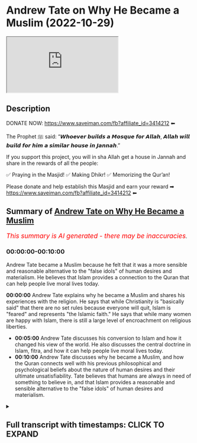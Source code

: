 # Andrew Tate on Why He Became a Muslim (2022-10-29)

<iframe loading='lazy' allow='autoplay' src='https://www.youtube.com/embed/Ysv3GE3-kpc'></iframe>

## Description

DONATE NOW: <https://www.saveiman.com/fb?affiliate_id=3414212> ⬅

The Prophet ﷺ said: “𝙒𝙝𝙤𝙚𝙫𝙚𝙧 𝙗𝙪𝙞𝙡𝙙𝙨 𝙖 𝙈𝙤𝙨𝙦𝙪𝙚 𝙛𝙤𝙧 𝘼𝙡𝙡𝙖𝙝, 𝘼𝙡𝙡𝙖𝙝 𝙬𝙞𝙡𝙡 𝙗𝙪𝙞𝙡𝙙 𝙛𝙤𝙧 𝙝𝙞𝙢 𝙖 𝙨𝙞𝙢𝙞𝙡𝙖𝙧 𝙝𝙤𝙪𝙨𝙚 𝙞𝙣 𝙅𝙖𝙣𝙣𝙖𝙝.”

If you support this project, you will in sha Allah get a house in Jannah and share in the rewards of all the people:

✅ Praying in the Masjid!
✅ Making Dhikr!
✅ Memorizing the Qur’an!

Please donate and help establish this Masjid and earn your reward ➡ <https://www.saveiman.com/fb?affiliate_id=3414212> ⬅

## Summary of [Andrew Tate on Why He Became a Muslim](https://www.youtube.com/watch?v=Ysv3GE3-kpc)

*<span style="color:red; font-size:125%">This summary is AI generated - there may be inaccuracies</span>. [](/)*

### <a onclick="modifyYTiframeseektime('0')">00:00:00-00:10:00</a>

Andrew Tate became a Muslim because he felt that it was a more sensible and reasonable alternative to the "false idols" of human desires and materialism. He believes that Islam provides a connection to the Quran that can help people live moral lives today.

**<a onclick="modifyYTiframeseektime('0')">00:00:00</a>** Andrew Tate explains why he became a Muslim and shares his experiences with the religion. He says that while Christianity is "basically said" that there are no set rules because everyone will quit, Islam is "feared" and represents "the Islamic faith." He says that while many women are happy with Islam, there is still a large level of encroachment on religious liberties.

* **<a onclick="modifyYTiframeseektime('300')">00:05:00</a>**  Andrew Tate discusses his conversion to Islam and how it changed his view of the world. He also discusses the central doctrine in Islam, fitra, and how it can help people live moral lives today.
* **<a onclick="modifyYTiframeseektime('600')">00:10:00</a>**  Andrew Tate discusses why he became a Muslim, and how the Quran connects well with his previous philosophical and psychological beliefs about the nature of human desires and their ultimate unsatisfiability. Tate believes that humans are always in need of something to believe in, and that Islam provides a reasonable and sensible alternative to the "false idols" of human desires and materialism.

<details><summary><h2>Full transcript with timestamps: CLICK TO EXPAND</h2></summary>

<a onclick="modifyYTiframeseektime('0')">0:00:00</a> your brothers and sisters in the slum  
<a onclick="modifyYTiframeseektime('2')">0:00:02</a> net from Norway are establishing a  
<a onclick="modifyYTiframeseektime('4')">0:00:04</a> Masjid a dawah center this Center this  
<a onclick="modifyYTiframeseektime('8')">0:00:08</a> Masjid this educational institution will  
<a onclick="modifyYTiframeseektime('10')">0:00:10</a> act like a beacon of light calling the  
<a onclick="modifyYTiframeseektime('14')">0:00:14</a> Muslims in Norway back to the essence of  
<a onclick="modifyYTiframeseektime('16')">0:00:16</a> Islam so give generously and Allah  
<a onclick="modifyYTiframeseektime('18')">0:00:18</a> azzawajal will give you even I wanted to  
<a onclick="modifyYTiframeseektime('21')">0:00:21</a> ask you now because this is the Hot  
<a onclick="modifyYTiframeseektime('22')">0:00:22</a> Topic especially in the Muslim Community  
<a onclick="modifyYTiframeseektime('23')">0:00:23</a> about your conversion yeah so tell us  
<a onclick="modifyYTiframeseektime('27')">0:00:27</a> the story like what happened exactly  
<a onclick="modifyYTiframeseektime('28')">0:00:28</a> well I think a lot of people have been  
<a onclick="modifyYTiframeseektime('30')">0:00:30</a> following me for a while understand that  
<a onclick="modifyYTiframeseektime('31')">0:00:31</a> I've been very respectful of Islam for a  
<a onclick="modifyYTiframeseektime('33')">0:00:33</a> long time I was born in a Christian  
<a onclick="modifyYTiframeseektime('35')">0:00:35</a> country I was raised as a Christian and  
<a onclick="modifyYTiframeseektime('37')">0:00:37</a> I've always been very respectful of  
<a onclick="modifyYTiframeseektime('39')">0:00:39</a> Islam and it's become more and more  
<a onclick="modifyYTiframeseektime('41')">0:00:41</a> obvious to me and and more and more  
<a onclick="modifyYTiframeseektime('43')">0:00:43</a> pertinent that Islam is the last  
<a onclick="modifyYTiframeseektime('45')">0:00:45</a> religion on the planet when I talk about  
<a onclick="modifyYTiframeseektime('48')">0:00:48</a> Islam because I'm new to it yeah I I'm a  
<a onclick="modifyYTiframeseektime('52')">0:00:52</a> little bit careful right because I'm new  
<a onclick="modifyYTiframeseektime('53')">0:00:53</a> to it I'm certainly not a scholar  
<a onclick="modifyYTiframeseektime('55')">0:00:55</a> there's so much I need to learn I know  
<a onclick="modifyYTiframeseektime('56')">0:00:56</a> I'm on a Learning Journey I'm not here  
<a onclick="modifyYTiframeseektime('58')">0:00:58</a> to sit here and talk scripture I don't  
<a onclick="modifyYTiframeseektime('60')">0:01:00</a> know those things yet I'm here to learn  
<a onclick="modifyYTiframeseektime('61')">0:01:01</a> but we're here at your assistance thank  
<a onclick="modifyYTiframeseektime('64')">0:01:04</a> you brother thank you thank you but um  
<a onclick="modifyYTiframeseektime('66')">0:01:06</a> it's just for me it feels like the last  
<a onclick="modifyYTiframeseektime('68')">0:01:08</a> religion on Earth I feel like there's no  
<a onclick="modifyYTiframeseektime('70')">0:01:10</a> other religion people say to me why did  
<a onclick="modifyYTiframeseektime('72')">0:01:12</a> you convert and I said I don't really  
<a onclick="modifyYTiframeseektime('73')">0:01:13</a> feel it as a conversion I it's almost  
<a onclick="modifyYTiframeseektime('75')">0:01:15</a> like I knew Gog was real and now I've  
<a onclick="modifyYTiframeseektime('76')">0:01:16</a> become religious and they say oh you're  
<a onclick="modifyYTiframeseektime('78')">0:01:18</a> religious before I was like religious  
<a onclick="modifyYTiframeseektime('79')">0:01:19</a> before how Christian what does Christian  
<a onclick="modifyYTiframeseektime('81')">0:01:21</a> mean like who's not a Christian you go  
<a onclick="modifyYTiframeseektime('84')">0:01:24</a> to Christian nations and everyone says  
<a onclick="modifyYTiframeseektime('85')">0:01:25</a> they're a Christian look how they live  
<a onclick="modifyYTiframeseektime('86')">0:01:26</a> their lives go into the average church  
<a onclick="modifyYTiframeseektime('88')">0:01:28</a> is anyone actually fearful of God  
<a onclick="modifyYTiframeseektime('89')">0:01:29</a> anybody no the girls are out on Saturday  
<a onclick="modifyYTiframeseektime('92')">0:01:32</a> night drinking and they turn up to  
<a onclick="modifyYTiframeseektime('93')">0:01:33</a> church because their parents made them  
<a onclick="modifyYTiframeseektime('94')">0:01:34</a> but there's there's no substance to the  
<a onclick="modifyYTiframeseektime('96')">0:01:36</a> religion and also  
<a onclick="modifyYTiframeseektime('98')">0:01:38</a> Islam very closely reflects my personal  
<a onclick="modifyYTiframeseektime('101')">0:01:41</a> beliefs I through my personal life I've  
<a onclick="modifyYTiframeseektime('103')">0:01:43</a> learned that if you don't have standards  
<a onclick="modifyYTiframeseektime('105')">0:01:45</a> and you're not a strong person who's  
<a onclick="modifyYTiframeseektime('106')">0:01:46</a> prepared to defend his ideas you will be  
<a onclick="modifyYTiframeseektime('108')">0:01:48</a> crushed yes and we look at most  
<a onclick="modifyYTiframeseektime('110')">0:01:50</a> religions in the world today which are  
<a onclick="modifyYTiframeseektime('112')">0:01:52</a> not prepared to defend their ideas  
<a onclick="modifyYTiframeseektime('113')">0:01:53</a> what's happened to them they're just  
<a onclick="modifyYTiframeseektime('114')">0:01:54</a> getting crushed and now we have  
<a onclick="modifyYTiframeseektime('115')">0:01:55</a> Christianity as an idea which is  
<a onclick="modifyYTiframeseektime('118')">0:01:58</a> basically said well we can't set any  
<a onclick="modifyYTiframeseektime('120')">0:02:00</a> firm rules because everyone will just  
<a onclick="modifyYTiframeseektime('121')">0:02:01</a> quit so instead let's make it so easy to  
<a onclick="modifyYTiframeseektime('124')">0:02:04</a> be a Christian that nobody has to put  
<a onclick="modifyYTiframeseektime('125')">0:02:05</a> any effort in and then accept everybody  
<a onclick="modifyYTiframeseektime('127')">0:02:07</a> no matter what and hopefully we can keep  
<a onclick="modifyYTiframeseektime('129')">0:02:09</a> the church doors open that's not that's  
<a onclick="modifyYTiframeseektime('132')">0:02:12</a> not God to me you know God to me is is  
<a onclick="modifyYTiframeseektime('134')">0:02:14</a> strong God to me is something to be  
<a onclick="modifyYTiframeseektime('136')">0:02:16</a> feared God to me something someone that  
<a onclick="modifyYTiframeseektime('138')">0:02:18</a> people are afraid to mock yeah God to me  
<a onclick="modifyYTiframeseektime('140')">0:02:20</a> is someone that you have to go out of  
<a onclick="modifyYTiframeseektime('142')">0:02:22</a> your way to prove something to God to me  
<a onclick="modifyYTiframeseektime('145')">0:02:25</a> has red lines like God to me represents  
<a onclick="modifyYTiframeseektime('148')">0:02:28</a> the Islamic faith the Christian God to  
<a onclick="modifyYTiframeseektime('149')">0:02:29</a> me I don't see God I can't explain I  
<a onclick="modifyYTiframeseektime('151')">0:02:31</a> don't see anything there so to me it was  
<a onclick="modifyYTiframeseektime('154')">0:02:34</a> it was the only logical choice in the  
<a onclick="modifyYTiframeseektime('156')">0:02:36</a> end I mean many as you're saying this  
<a onclick="modifyYTiframeseektime('158')">0:02:38</a> I'm sure many people are like ecstatic  
<a onclick="modifyYTiframeseektime('160')">0:02:40</a> and extremely happy it's a great it's a  
<a onclick="modifyYTiframeseektime('163')">0:02:43</a> great thing for everyone honestly  
<a onclick="modifyYTiframeseektime('163')">0:02:43</a> because you know just anyone coming into  
<a onclick="modifyYTiframeseektime('167')">0:02:47</a> Islam is is you know the prophet is  
<a onclick="modifyYTiframeseektime('169')">0:02:49</a> better than the world and everything in  
<a onclick="modifyYTiframeseektime('170')">0:02:50</a> it yeah but imagine now somebody of  
<a onclick="modifyYTiframeseektime('173')">0:02:53</a> major influence I mean you're the most  
<a onclick="modifyYTiframeseektime('175')">0:02:55</a> Googled person on the planet I'm not  
<a onclick="modifyYTiframeseektime('176')">0:02:56</a> sure if you're still yeah I think Putin  
<a onclick="modifyYTiframeseektime('179')">0:02:59</a> might have beat me as of last week but I  
<a onclick="modifyYTiframeseektime('181')">0:03:01</a> think it's between me and Putin at the  
<a onclick="modifyYTiframeseektime('182')">0:03:02</a> moment but I don't want to lose to Putin  
<a onclick="modifyYTiframeseektime('184')">0:03:04</a> look Putin's the Big G I don't want more  
<a onclick="modifyYTiframeseektime('185')">0:03:05</a> enemies like it's fine Vladimir you can  
<a onclick="modifyYTiframeseektime('187')">0:03:07</a> have it I never thought I'd hear you  
<a onclick="modifyYTiframeseektime('189')">0:03:09</a> saying that statement yeah put wouldn't  
<a onclick="modifyYTiframeseektime('191')">0:03:11</a> beat me last year right yeah I think  
<a onclick="modifyYTiframeseektime('193')">0:03:13</a> we're just something the most Google but  
<a onclick="modifyYTiframeseektime('195')">0:03:15</a> no no it's definitely something  
<a onclick="modifyYTiframeseektime('196')">0:03:16</a> beautiful and a lot of people have you  
<a onclick="modifyYTiframeseektime('199')">0:03:19</a> know you'll be surprised at how many  
<a onclick="modifyYTiframeseektime('200')">0:03:20</a> women as well like because obviously the  
<a onclick="modifyYTiframeseektime('201')">0:03:21</a> the accusations of misogynist you know  
<a onclick="modifyYTiframeseektime('204')">0:03:24</a> but but a lot of women handle Allah  
<a onclick="modifyYTiframeseektime('206')">0:03:26</a> especially in the Muslim World they  
<a onclick="modifyYTiframeseektime('207')">0:03:27</a> absolutely happy in fact let me tell you  
<a onclick="modifyYTiframeseektime('208')">0:03:28</a> a story just before I came here today  
<a onclick="modifyYTiframeseektime('210')">0:03:30</a> one um one particular woman I can't  
<a onclick="modifyYTiframeseektime('213')">0:03:33</a> remember her identity but she's working  
<a onclick="modifyYTiframeseektime('214')">0:03:34</a> as a school teacher yep in London and  
<a onclick="modifyYTiframeseektime('217')">0:03:37</a> actually my friend told me that she was  
<a onclick="modifyYTiframeseektime('220')">0:03:40</a> kicked out of school because they had  
<a onclick="modifyYTiframeseektime('222')">0:03:42</a> this campaign against you in the schools  
<a onclick="modifyYTiframeseektime('224')">0:03:44</a> I'm not sure if you're aware of it yeah  
<a onclick="modifyYTiframeseektime('225')">0:03:45</a> this was part of the cancellation I  
<a onclick="modifyYTiframeseektime('227')">0:03:47</a> didn't know about this yeah so in in  
<a onclick="modifyYTiframeseektime('228')">0:03:48</a> British schools they said you know if  
<a onclick="modifyYTiframeseektime('230')">0:03:50</a> you say anything good about if you if  
<a onclick="modifyYTiframeseektime('231')">0:03:51</a> you say anything good about this person  
<a onclick="modifyYTiframeseektime('233')">0:03:53</a> or you have to be reported or prevented  
<a onclick="modifyYTiframeseektime('235')">0:03:55</a> and if you say anything you know you  
<a onclick="modifyYTiframeseektime('237')">0:03:57</a> have to kind of combat his extremism or  
<a onclick="modifyYTiframeseektime('240')">0:04:00</a> whatever it may be right so she because  
<a onclick="modifyYTiframeseektime('242')">0:04:02</a> when you became Muslim she abstained  
<a onclick="modifyYTiframeseektime('244')">0:04:04</a> from doing that she said I can't really  
<a onclick="modifyYTiframeseektime('245')">0:04:05</a> do that because you know Islamic clause  
<a onclick="modifyYTiframeseektime('247')">0:04:07</a> and it's it's backbiting and he's got  
<a onclick="modifyYTiframeseektime('249')">0:04:09</a> honor and Islam and so on and  
<a onclick="modifyYTiframeseektime('251')">0:04:11</a> unfortunately they fired her from that  
<a onclick="modifyYTiframeseektime('252')">0:04:12</a> from the position wow so you can see  
<a onclick="modifyYTiframeseektime('254')">0:04:14</a> that this is the level of encroachment  
<a onclick="modifyYTiframeseektime('256')">0:04:16</a> we're talking about here so and this  
<a onclick="modifyYTiframeseektime('258')">0:04:18</a> shows you that the level of fraternity  
<a onclick="modifyYTiframeseektime('260')">0:04:20</a> that exists and not only the fact that  
<a onclick="modifyYTiframeseektime('262')">0:04:22</a> you know when you're looking at Old  
<a onclick="modifyYTiframeseektime('263')">0:04:23</a> Twitter or whatever Twitter or whatever  
<a onclick="modifyYTiframeseektime('265')">0:04:25</a> social media it's not a representation  
<a onclick="modifyYTiframeseektime('267')">0:04:27</a> of what's really happening of course of  
<a onclick="modifyYTiframeseektime('268')">0:04:28</a> course and I I mean that's that's crazy  
<a onclick="modifyYTiframeseektime('270')">0:04:30</a> to hear and what's most crazy is  
<a onclick="modifyYTiframeseektime('273')">0:04:33</a> yeah the the fervor behind this idea  
<a onclick="modifyYTiframeseektime('276')">0:04:36</a> that I'm somehow extremist is truly it's  
<a onclick="modifyYTiframeseektime('279')">0:04:39</a> truly clown world like I've sat as a  
<a onclick="modifyYTiframeseektime('281')">0:04:41</a> professional and and analyzed my content  
<a onclick="modifyYTiframeseektime('283')">0:04:43</a> and understood which things can be taken  
<a onclick="modifyYTiframeseektime('285')">0:04:45</a> out of context and which things were  
<a onclick="modifyYTiframeseektime('286')">0:04:46</a> said in a way perhaps they wouldn't  
<a onclick="modifyYTiframeseektime('287')">0:04:47</a> shouldn't have been said before I was  
<a onclick="modifyYTiframeseektime('289')">0:04:49</a> massively famous but we have to sit here  
<a onclick="modifyYTiframeseektime('291')">0:04:51</a> and understand that if you take anybody  
<a onclick="modifyYTiframeseektime('293')">0:04:53</a> on the planet and give them seven years  
<a onclick="modifyYTiframeseektime('294')">0:04:54</a> of YouTube and then they decide and they  
<a onclick="modifyYTiframeseektime('296')">0:04:56</a> blow up big you're gonna be able to find  
<a onclick="modifyYTiframeseektime('298')">0:04:58</a> 30 to 45 seconds of clip across all  
<a onclick="modifyYTiframeseektime('300')">0:05:00</a> those years that could be taken out of  
<a onclick="modifyYTiframeseektime('301')">0:05:01</a> context right yeah and and and and it's  
<a onclick="modifyYTiframeseektime('304')">0:05:04</a> truly crazy because they sit and say oh  
<a onclick="modifyYTiframeseektime('306')">0:05:06</a> yeah but you know the young boys are  
<a onclick="modifyYTiframeseektime('307')">0:05:07</a> watching your stuff and they don't truly  
<a onclick="modifyYTiframeseektime('309')">0:05:09</a> understand all of it and it there's  
<a onclick="modifyYTiframeseektime('311')">0:05:11</a> Nuance that's missing and my argument is  
<a onclick="modifyYTiframeseektime('313')">0:05:13</a> very simple my argument is well one  
<a onclick="modifyYTiframeseektime('315')">0:05:15</a> you're taking small Clips out of context  
<a onclick="modifyYTiframeseektime('316')">0:05:16</a> and two there's not a single piece of  
<a onclick="modifyYTiframeseektime('318')">0:05:18</a> content on the internet that 14 year old  
<a onclick="modifyYTiframeseektime('320')">0:05:20</a> boy can't misunderstand name somebody  
<a onclick="modifyYTiframeseektime('322')">0:05:22</a> name someone who's producing content on  
<a onclick="modifyYTiframeseektime('324')">0:05:24</a> the internet that you would be 100 happy  
<a onclick="modifyYTiframeseektime('325')">0:05:25</a> for a 14 year old drill artists and so  
<a onclick="modifyYTiframeseektime('328')">0:05:28</a> they say that I mean I live in an area  
<a onclick="modifyYTiframeseektime('329')">0:05:29</a> this I'm not going to mention the names  
<a onclick="modifyYTiframeseektime('330')">0:05:30</a> of the artist but they're talking about  
<a onclick="modifyYTiframeseektime('332')">0:05:32</a> going to this person's house and killing  
<a onclick="modifyYTiframeseektime('333')">0:05:33</a> it and killing him in the middle of a  
<a onclick="modifyYTiframeseektime('334')">0:05:34</a> life crime epidemic yeah we have little  
<a onclick="modifyYTiframeseektime('336')">0:05:36</a> Nas twerking on having sex with level in  
<a onclick="modifyYTiframeseektime('339')">0:05:39</a> his music videos like we're gonna sit  
<a onclick="modifyYTiframeseektime('340')">0:05:40</a> here and talk about how children can be  
<a onclick="modifyYTiframeseektime('343')">0:05:43</a> impressionable young children and I'm  
<a onclick="modifyYTiframeseektime('345')">0:05:45</a> sitting there saying there's no way I'm  
<a onclick="modifyYTiframeseektime('346')">0:05:46</a> the worst person that's not why they're  
<a onclick="modifyYTiframeseektime('348')">0:05:48</a> deleting me the difference for them is  
<a onclick="modifyYTiframeseektime('349')">0:05:49</a> as you've mentioned on those on those  
<a onclick="modifyYTiframeseektime('351')">0:05:51</a> fronts it doesn't matter to them because  
<a onclick="modifyYTiframeseektime('353')">0:05:53</a> it's like okay they're consuming our  
<a onclick="modifyYTiframeseektime('355')">0:05:55</a> hedonistic products or whatever it is  
<a onclick="modifyYTiframeseektime('356')">0:05:56</a> that doesn't change their world view  
<a onclick="modifyYTiframeseektime('358')">0:05:58</a> whereas what you're saying is  
<a onclick="modifyYTiframeseektime('360')">0:06:00</a> ideological now you're you're  
<a onclick="modifyYTiframeseektime('362')">0:06:02</a> challenging the status quo of the LW of  
<a onclick="modifyYTiframeseektime('365')">0:06:05</a> the liberal world order your challenging  
<a onclick="modifyYTiframeseektime('367')">0:06:07</a> second wave feministic Notions you are  
<a onclick="modifyYTiframeseektime('368')">0:06:08</a> challenging some liberal Notions you're  
<a onclick="modifyYTiframeseektime('370')">0:06:10</a> challenging ideas commonplace ideas of  
<a onclick="modifyYTiframeseektime('373')">0:06:13</a> of Tolerance and George Orwell said it  
<a onclick="modifyYTiframeseektime('375')">0:06:15</a> very well he said that the more a  
<a onclick="modifyYTiframeseektime('378')">0:06:18</a> society moves away from the truth the  
<a onclick="modifyYTiframeseektime('380')">0:06:20</a> more it hates people who speak it  
<a onclick="modifyYTiframeseektime('381')">0:06:21</a> absolutely and and you're and you're  
<a onclick="modifyYTiframeseektime('383')">0:06:23</a> right and I think even the basic things  
<a onclick="modifyYTiframeseektime('385')">0:06:25</a> I teach because some people have said to  
<a onclick="modifyYTiframeseektime('386')">0:06:26</a> me Andrew all you teach about is  
<a onclick="modifyYTiframeseektime('387')">0:06:27</a> personal responsibility motivation  
<a onclick="modifyYTiframeseektime('389')">0:06:29</a> working hard getting up and doing the  
<a onclick="modifyYTiframeseektime('391')">0:06:31</a> right thing I said that's the absolute  
<a onclick="modifyYTiframeseektime('393')">0:06:33</a> those are the things they're most afraid  
<a onclick="modifyYTiframeseektime('394')">0:06:34</a> of if you teach people to have standards  
<a onclick="modifyYTiframeseektime('397')">0:06:37</a> for themselves and to be morally really  
<a onclick="modifyYTiframeseektime('399')">0:06:39</a> strong people and to know right from  
<a onclick="modifyYTiframeseektime('400')">0:06:40</a> wrong then they can't brainwash you so  
<a onclick="modifyYTiframeseektime('402')">0:06:42</a> that's what they're most afraid of  
<a onclick="modifyYTiframeseektime('403')">0:06:43</a> they're most afraid of young men who men  
<a onclick="modifyYTiframeseektime('405')">0:06:45</a> looking up and going no no I don't  
<a onclick="modifyYTiframeseektime('406')">0:06:46</a> believe that  
<a onclick="modifyYTiframeseektime('408')">0:06:48</a> no I don't believe it I don't want to  
<a onclick="modifyYTiframeseektime('409')">0:06:49</a> and I want to go do this I want to go to  
<a onclick="modifyYTiframeseektime('411')">0:06:51</a> the gym and be strong or I want to  
<a onclick="modifyYTiframeseektime('412')">0:06:52</a> believe X or I want to be a moral person  
<a onclick="modifyYTiframeseektime('414')">0:06:54</a> they genuinely have a problem with  
<a onclick="modifyYTiframeseektime('417')">0:06:57</a> Baseline morality yes you understand  
<a onclick="modifyYTiframeseektime('419')">0:06:59</a> when some people recognize when I  
<a onclick="modifyYTiframeseektime('422')">0:07:02</a> convert to Islam that there was a time I  
<a onclick="modifyYTiframeseektime('423')">0:07:03</a> was an atheist there was a time when I  
<a onclick="modifyYTiframeseektime('425')">0:07:05</a> was atheistic and the reason I am now so  
<a onclick="modifyYTiframeseektime('427')">0:07:07</a> absolutely certain that God is real is  
<a onclick="modifyYTiframeseektime('429')">0:07:09</a> because I've seen evil I've seen shaytan  
<a onclick="modifyYTiframeseektime('432')">0:07:12</a> I've seen it when you see enough evil  
<a onclick="modifyYTiframeseektime('434')">0:07:14</a> you realize that there must be an equal  
<a onclick="modifyYTiframeseektime('435')">0:07:15</a> and opposite force and there are people  
<a onclick="modifyYTiframeseektime('437')">0:07:17</a> out there in the world today doing the  
<a onclick="modifyYTiframeseektime('438')">0:07:18</a> work of the devil genuine demons who are  
<a onclick="modifyYTiframeseektime('440')">0:07:20</a> trying to destroy the Baseline morality  
<a onclick="modifyYTiframeseektime('442')">0:07:22</a> that's inside of all of us we're all  
<a onclick="modifyYTiframeseektime('444')">0:07:24</a> born with some kind of morality and  
<a onclick="modifyYTiframeseektime('445')">0:07:25</a> they're trying to destroy it and that's  
<a onclick="modifyYTiframeseektime('447')">0:07:27</a> exactly the Islamic understanding that  
<a onclick="modifyYTiframeseektime('448')">0:07:28</a> we believe that you're born with  
<a onclick="modifyYTiframeseektime('450')">0:07:30</a> something called fitra which is the  
<a onclick="modifyYTiframeseektime('451')">0:07:31</a> initial goodness you're born with an  
<a onclick="modifyYTiframeseektime('454')">0:07:34</a> innate belief receptivity to believe in  
<a onclick="modifyYTiframeseektime('457')">0:07:37</a> one God and then that is corrupted in  
<a onclick="modifyYTiframeseektime('460')">0:07:40</a> fact there's a prophet Hadith of the  
<a onclick="modifyYTiframeseektime('462')">0:07:42</a> Prophet where he says  
<a onclick="modifyYTiframeseektime('465')">0:07:45</a> every born child is born upon this  
<a onclick="modifyYTiframeseektime('467')">0:07:47</a> initial goodness  
<a onclick="modifyYTiframeseektime('472')">0:07:52</a> and then his father and mother or his  
<a onclick="modifyYTiframeseektime('475')">0:07:55</a> parents they socialize him into you know  
<a onclick="modifyYTiframeseektime('478')">0:07:58</a> Christianity Judas and magism so the  
<a onclick="modifyYTiframeseektime('481')">0:08:01</a> idea is that everyone is born with this  
<a onclick="modifyYTiframeseektime('482')">0:08:02</a> initial uh goodness and this initial uh  
<a onclick="modifyYTiframeseektime('486')">0:08:06</a> will or want to believe in God one God  
<a onclick="modifyYTiframeseektime('488')">0:08:08</a> and then as you mentioned I mean it's  
<a onclick="modifyYTiframeseektime('490')">0:08:10</a> what you're mentioning here is really is  
<a onclick="modifyYTiframeseektime('492')">0:08:12</a> profound because you're you're  
<a onclick="modifyYTiframeseektime('493')">0:08:13</a> mentioning a central Doctrine in Islam  
<a onclick="modifyYTiframeseektime('495')">0:08:15</a> but but it's and and this is why perhaps  
<a onclick="modifyYTiframeseektime('498')">0:08:18</a> I found God the way I did because I  
<a onclick="modifyYTiframeseektime('499')">0:08:19</a> understood all these things first and  
<a onclick="modifyYTiframeseektime('501')">0:08:21</a> then I saw the Quran and confirmed so  
<a onclick="modifyYTiframeseektime('503')">0:08:23</a> many things for me you know like even  
<a onclick="modifyYTiframeseektime('505')">0:08:25</a> the conversations I've been having so  
<a onclick="modifyYTiframeseektime('506')">0:08:26</a> far so many things have been confirmed  
<a onclick="modifyYTiframeseektime('508')">0:08:28</a> and it's amazing the knowledge that's  
<a onclick="modifyYTiframeseektime('509')">0:08:29</a> inside of it which is so applicable  
<a onclick="modifyYTiframeseektime('510')">0:08:30</a> today yeah for for a old book right you  
<a onclick="modifyYTiframeseektime('513')">0:08:33</a> know it's supposed to be old but it  
<a onclick="modifyYTiframeseektime('515')">0:08:35</a> seems so so Timeless but it's truly  
<a onclick="modifyYTiframeseektime('517')">0:08:37</a> amazing but you're you're totally right  
<a onclick="modifyYTiframeseektime('519')">0:08:39</a> and and the Baseline morality I don't  
<a onclick="modifyYTiframeseektime('521')">0:08:41</a> think most people understand that when  
<a onclick="modifyYTiframeseektime('523')">0:08:43</a> they're doing this under the guise of  
<a onclick="modifyYTiframeseektime('524')">0:08:44</a> Tolerance when they're saying be so  
<a onclick="modifyYTiframeseektime('525')">0:08:45</a> tolerant that you no longer believe in  
<a onclick="modifyYTiframeseektime('527')">0:08:47</a> right from wrong they're not doing doing  
<a onclick="modifyYTiframeseektime('528')">0:08:48</a> that to make Society a better place  
<a onclick="modifyYTiframeseektime('530')">0:08:50</a> they're doing that to empty your brain  
<a onclick="modifyYTiframeseektime('531')">0:08:51</a> so that you have no resistance to the  
<a onclick="modifyYTiframeseektime('533')">0:08:53</a> slave mind programming they want to get  
<a onclick="modifyYTiframeseektime('535')">0:08:55</a> you to a point where if they tell you  
<a onclick="modifyYTiframeseektime('537')">0:08:57</a> the sky is green yeah you look at with  
<a onclick="modifyYTiframeseektime('539')">0:08:59</a> your own eyes yeah and you see blue but  
<a onclick="modifyYTiframeseektime('541')">0:09:01</a> no the sky is green that's what they  
<a onclick="modifyYTiframeseektime('543')">0:09:03</a> want so that you have to have nothing in  
<a onclick="modifyYTiframeseektime('545')">0:09:05</a> your brain that can prevent that if you  
<a onclick="modifyYTiframeseektime('547')">0:09:07</a> have God if you have no I believe this  
<a onclick="modifyYTiframeseektime('549')">0:09:09</a> is right and wrong if you have personal  
<a onclick="modifyYTiframeseektime('551')">0:09:11</a> responsibility if you have  
<a onclick="modifyYTiframeseektime('552')">0:09:12</a> self-accountability if you're a person  
<a onclick="modifyYTiframeseektime('554')">0:09:14</a> who sticks up for what he believes all  
<a onclick="modifyYTiframeseektime('556')">0:09:16</a> that's bad to them they want all of that  
<a onclick="modifyYTiframeseektime('557')">0:09:17</a> gone so they could tell you the sky is  
<a onclick="modifyYTiframeseektime('559')">0:09:19</a> green and and I don't want to say too  
<a onclick="modifyYTiframeseektime('562')">0:09:22</a> much because I don't want the stream to  
<a onclick="modifyYTiframeseektime('563')">0:09:23</a> end but they're going to tell you  
<a onclick="modifyYTiframeseektime('564')">0:09:24</a> something much worse than the sky is  
<a onclick="modifyYTiframeseektime('565')">0:09:25</a> green they're going to tell you  
<a onclick="modifyYTiframeseektime('566')">0:09:26</a> something else and and if they're trying  
<a onclick="modifyYTiframeseektime('568')">0:09:28</a> to program us all into slaves I remember  
<a onclick="modifyYTiframeseektime('570')">0:09:30</a> when I was in my undergraduate days and  
<a onclick="modifyYTiframeseektime('573')">0:09:33</a> I was reading a particular book by this  
<a onclick="modifyYTiframeseektime('575')">0:09:35</a> guy called Jeremy Bentham who became  
<a onclick="modifyYTiframeseektime('577')">0:09:37</a> like you know the spiritual forefather  
<a onclick="modifyYTiframeseektime('579')">0:09:39</a> of Jose Mill who is the father of like  
<a onclick="modifyYTiframeseektime('581')">0:09:41</a> social liberalism of today and I  
<a onclick="modifyYTiframeseektime('584')">0:09:44</a> remember reading this because it was so  
<a onclick="modifyYTiframeseektime('585')">0:09:45</a> powerful because it linked to something  
<a onclick="modifyYTiframeseektime('586')">0:09:46</a> I read in the Quran he said that you  
<a onclick="modifyYTiframeseektime('588')">0:09:48</a> know you have two gods he said you have  
<a onclick="modifyYTiframeseektime('591')">0:09:51</a> the god of pain and you have the God of  
<a onclick="modifyYTiframeseektime('592')">0:09:52</a> Pleasure and I thought this is so  
<a onclick="modifyYTiframeseektime('595')">0:09:55</a> interesting the Quran States you know  
<a onclick="modifyYTiframeseektime('597')">0:09:57</a> have you seen the one who takes his own  
<a onclick="modifyYTiframeseektime('600')">0:10:00</a> desires as a God and because now there  
<a onclick="modifyYTiframeseektime('603')">0:10:03</a> is no transcendental force that we can  
<a onclick="modifyYTiframeseektime('606')">0:10:06</a> look up and as you say venerate now  
<a onclick="modifyYTiframeseektime('609')">0:10:09</a> we're forced to be slaves to the system  
<a onclick="modifyYTiframeseektime('611')">0:10:11</a> yeah we're to our own desires or I mean  
<a onclick="modifyYTiframeseektime('614')">0:10:14</a> the Quran has another verse which I  
<a onclick="modifyYTiframeseektime('616')">0:10:16</a> think is so powerful and it connects  
<a onclick="modifyYTiframeseektime('617')">0:10:17</a> very well with what you're saying  
<a onclick="modifyYTiframeseektime('621')">0:10:21</a> that God has struck a parable of a man  
<a onclick="modifyYTiframeseektime('626')">0:10:26</a> that he's got many different slave  
<a onclick="modifyYTiframeseektime('628')">0:10:28</a> owners  
<a onclick="modifyYTiframeseektime('631')">0:10:31</a> and another kind of man who's only got  
<a onclick="modifyYTiframeseektime('633')">0:10:33</a> one slave owner he's God is basically  
<a onclick="modifyYTiframeseektime('636')">0:10:36</a> telling us in the Quran that you've got  
<a onclick="modifyYTiframeseektime('638')">0:10:38</a> one example of one individual who's got  
<a onclick="modifyYTiframeseektime('640')">0:10:40</a> multiple slave owners and another one  
<a onclick="modifyYTiframeseektime('643')">0:10:43</a> with just one he says  
<a onclick="modifyYTiframeseektime('644')">0:10:44</a> are they the same  
<a onclick="modifyYTiframeseektime('646')">0:10:46</a> so here the idea is  
<a onclick="modifyYTiframeseektime('648')">0:10:48</a> as Rousseau said that his liberal  
<a onclick="modifyYTiframeseektime('650')">0:10:50</a> philosophy said that man is Born Free  
<a onclick="modifyYTiframeseektime('652')">0:10:52</a> but everywhere in Chains  
<a onclick="modifyYTiframeseektime('654')">0:10:54</a> this is the order because if you don't  
<a onclick="modifyYTiframeseektime('656')">0:10:56</a> have that God to to worship then you're  
<a onclick="modifyYTiframeseektime('658')">0:10:58</a> going to end up having to worship to  
<a onclick="modifyYTiframeseektime('660')">0:11:00</a> everything else and the whole part of  
<a onclick="modifyYTiframeseektime('661')">0:11:01</a> the shahada which you took which is  
<a onclick="modifyYTiframeseektime('665')">0:11:05</a> the the true meaning of that is that  
<a onclick="modifyYTiframeseektime('669')">0:11:09</a> there is no God worthy of worship except  
<a onclick="modifyYTiframeseektime('671')">0:11:11</a> for one God which means that your your  
<a onclick="modifyYTiframeseektime('674')">0:11:14</a> desires or the system or these people  
<a onclick="modifyYTiframeseektime('677')">0:11:17</a> that want to control us they are the  
<a onclick="modifyYTiframeseektime('679')">0:11:19</a> problem is they're not worthy of worship  
<a onclick="modifyYTiframeseektime('681')">0:11:21</a> the only one worthy of our subordination  
<a onclick="modifyYTiframeseektime('684')">0:11:24</a> and submission is the creator of the  
<a onclick="modifyYTiframeseektime('686')">0:11:26</a> heavens and the Earth there's no one  
<a onclick="modifyYTiframeseektime('687')">0:11:27</a> else I agree and it's it's it's I  
<a onclick="modifyYTiframeseektime('690')">0:11:30</a> completely agree and I've agreed with  
<a onclick="modifyYTiframeseektime('691')">0:11:31</a> this for the longest time you know I've  
<a onclick="modifyYTiframeseektime('693')">0:11:33</a> never been to like a music concert and  
<a onclick="modifyYTiframeseektime('695')">0:11:35</a> people ask me why and I said I just look  
<a onclick="modifyYTiframeseektime('698')">0:11:38</a> at it and I feel embarrassed I look at  
<a onclick="modifyYTiframeseektime('700')">0:11:40</a> someone up on a stage dancing around and  
<a onclick="modifyYTiframeseektime('703')">0:11:43</a> I look at hundreds of thousands of  
<a onclick="modifyYTiframeseektime('704')">0:11:44</a> peasants in the crowd just yeah yeah  
<a onclick="modifyYTiframeseektime('707')">0:11:47</a> yeah I'm like it's embarrass I feel  
<a onclick="modifyYTiframeseektime('710')">0:11:50</a> cringe it's like secondhand  
<a onclick="modifyYTiframeseektime('712')">0:11:52</a> embarrassment when I see these festivals  
<a onclick="modifyYTiframeseektime('713')">0:11:53</a> and everyone's losing their our mind or  
<a onclick="modifyYTiframeseektime('715')">0:11:55</a> these music concerts I genuinely feel  
<a onclick="modifyYTiframeseektime('717')">0:11:57</a> embarrassed for the people who go  
<a onclick="modifyYTiframeseektime('718')">0:11:58</a> because to me that is a form of worship  
<a onclick="modifyYTiframeseektime('720')">0:12:00</a> like yeah you can listen to the music at  
<a onclick="modifyYTiframeseektime('721')">0:12:01</a> home for free you're like you don't have  
<a onclick="modifyYTiframeseektime('723')">0:12:03</a> to wait in that line and stand out in  
<a onclick="modifyYTiframeseektime('724')">0:12:04</a> the cold like I don't know perhaps it  
<a onclick="modifyYTiframeseektime('726')">0:12:06</a> was a bit extreme but I've always known  
<a onclick="modifyYTiframeseektime('728')">0:12:08</a> that they're trying to give us false  
<a onclick="modifyYTiframeseektime('730')">0:12:10</a> Idols to some degree and when I speak to  
<a onclick="modifyYTiframeseektime('732')">0:12:12</a> atheists atheists say oh I don't believe  
<a onclick="modifyYTiframeseektime('734')">0:12:14</a> in God but they they've signed up so  
<a onclick="modifyYTiframeseektime('736')">0:12:16</a> hard to the liberal woke agenda they're  
<a onclick="modifyYTiframeseektime('738')">0:12:18</a> as religious as anybody but they're just  
<a onclick="modifyYTiframeseektime('740')">0:12:20</a> believing in the wrong things they're  
<a onclick="modifyYTiframeseektime('741')">0:12:21</a> believing in degeneracy and they're  
<a onclick="modifyYTiframeseektime('742')">0:12:22</a> believing in the work of the devil so  
<a onclick="modifyYTiframeseektime('744')">0:12:24</a> humans always need something to believe  
<a onclick="modifyYTiframeseektime('746')">0:12:26</a> in and it's a great thing you said about  
<a onclick="modifyYTiframeseektime('747')">0:12:27</a> your own desires it's like  
<a onclick="modifyYTiframeseektime('749')">0:12:29</a> one one guy I was talking to since my  
<a onclick="modifyYTiframeseektime('751')">0:12:31</a> conversion says it's interesting that  
<a onclick="modifyYTiframeseektime('753')">0:12:33</a> somebody with everything all the Western  
<a onclick="modifyYTiframeseektime('755')">0:12:35</a> World yeah I think everything somebody  
<a onclick="modifyYTiframeseektime('756')">0:12:36</a> could want exactly has now converted and  
<a onclick="modifyYTiframeseektime('758')">0:12:38</a> I said yeah because even before my  
<a onclick="modifyYTiframeseektime('760')">0:12:40</a> conversion I understood that Hedonism is  
<a onclick="modifyYTiframeseektime('762')">0:12:42</a> a black hole and you can never fill it  
<a onclick="modifyYTiframeseektime('764')">0:12:44</a> you're never going to be able to have  
<a onclick="modifyYTiframeseektime('766')">0:12:46</a> enough girls to be happy with girls  
<a onclick="modifyYTiframeseektime('767')">0:12:47</a> you're never gonna be able to have  
<a onclick="modifyYTiframeseektime('768')">0:12:48</a> enough money to be happy with money you  
<a onclick="modifyYTiframeseektime('769')">0:12:49</a> know be able to you know drink enough to  
<a onclick="modifyYTiframeseektime('771')">0:12:51</a> be happy with drinking like it's a black  
<a onclick="modifyYTiframeseektime('773')">0:12:53</a> hole and you can pour endless things  
<a onclick="modifyYTiframeseektime('775')">0:12:55</a> down it but you'll never fill it up and  
<a onclick="modifyYTiframeseektime('776')">0:12:56</a> you need to have some degree of  
<a onclick="modifyYTiframeseektime('778')">0:12:58</a> self-restraint and I've always been a  
<a onclick="modifyYTiframeseektime('779')">0:12:59</a> very disciplined person I've never made  
<a onclick="modifyYTiframeseektime('781')">0:13:01</a> mistakes but certainly yeah the higher  
<a onclick="modifyYTiframeseektime('783')">0:13:03</a> power is is going to give you more  
<a onclick="modifyYTiframeseektime('785')">0:13:05</a> satisfaction in your heart than endless  
<a onclick="modifyYTiframeseektime('787')">0:13:07</a> endless insanity  
</details>
